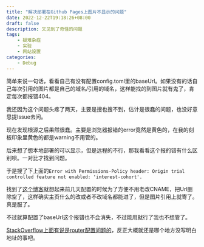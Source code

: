 ```yaml
---
title: "解决部署在Github Pages上图片不显示的问题"
date: 2022-12-22T19:18:26+08:00
draft: false 
description: 又见到了奇怪的问题
tags: 
    - 疑难杂症
    - 实验
    - 网站设置
categories: 
    - Debug
---
```


简单来说一句话，看看自己有没有配置config.toml里的baseUrl。如果没有的话自己每次引用的图片都是自己的域名/引用的域名，这样能找的到图片就有鬼了，肯定每次都报错404。

我还因为这个问题头疼了两天，主要是搜也搜不到，估计是很蠢的问题，也没好意思提Issue去问。

现在发现根源之后果然很蠢。主要是浏览器报错的error竟然是黄色的，在我的刻板印象里黄色的都是warning不用管的。

后来想了想本地部署的可以显示，但是远程的不行，那我看看这个报的错有什么区别呗。一对比才找到问题。

于是搜了下上面的`Error with Permissions-Policy header: Origin trial controlled feature not enabled: 'interest-cohort'.`

找到了[这个博客](https://blog.csdn.net/DD_Davis/article/details/128101441)就想起来前几天配置的时候为了方便不用老改CNAME，把Url删除空了，这样确实主页什么的改或者不改域名都能进了，但是图片引用上就寄了。真是服了。

不过就算配置了baseUrl这个报错也不会消失，不过能用就行了我也不想管了。

[StackOverflow上面有说是router配置问题的](https://stackoverflow.com/questions/72948207/error-with-permissions-policy-header-origin-trial-controlled-feature-not-enable)，反正大概就还是哪个地方没写明白地址的事吧。